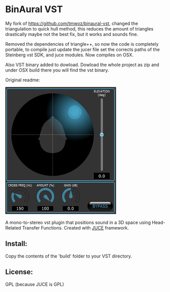 # BinAural VST

My fork of https://github.com/tmwoz/binaural-vst, changed the triangulation to quick hull method,
this reduces the amount of triangles drastically maybe not the best fix,
but it works and sounds fine.

Removed the dependencies of triangle++, so now the code is completely portable, 
to compile just update the jucer file set the corrects paths of the Steinberg vst SDK,
and juce modules. Now compiles on OSX. 

Also VST binary added to dowload. Dowload the whole project as zip and under OSX build there you will find 
the vst binary.

Original readme:

![](screenshot.png?raw=true)

A mono-to-stereo vst plugin that positions sound in a 3D space using Head-Related Transfer Functions.
Created with [JUCE](http://www.juce.com/) framework.

## Install:
Copy the contents of the 'build' folder to your VST directory.

## License:
GPL (because JUCE is GPL)
